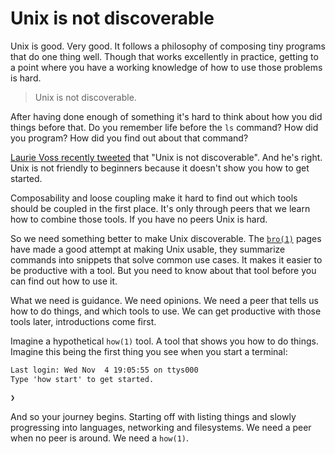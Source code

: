# Unix is not discoverable
Unix is good. Very good. It follows a philosophy of composing tiny programs
that do one thing well. Though that works excellently in practice, getting to a
point where you have a working knowledge of how to use those problems is hard.

> Unix is not discoverable.

After having done enough of something it's hard to think about how you did
things before that. Do you remember life before the `ls` command? How did you
program? How did you find out about that command?

[Laurie Voss recently tweeted][0] that "Unix is not discoverable".
And he's right. Unix is not friendly to beginners because it doesn't show you
how to get started.

Composability and loose coupling make it hard to find out which tools should be
coupled in the first place. It's only through peers that we learn how to
combine those tools. If you have no peers Unix is hard.

So we need something better to make Unix discoverable. The [`bro(1)`][1] pages have
made a good attempt at making Unix usable, they summarize commands into
snippets that solve common use cases. It makes it easier to be productive with
a tool. But you need to know about that tool before you can find out how to use
it.

What we need is guidance. We need opinions. We need a peer that tells us how to
do things, and which tools to use. We can get productive with those tools
later, introductions come first.

Imagine a hypothetical `how(1)` tool. A tool that shows you how to do things.
Imagine this being the first thing you see when you start a terminal:
```txt
Last login: Wed Nov  4 19:05:55 on ttys000
Type 'how start' to get started.

❯
```

And so your journey begins. Starting off with listing things and slowly
progressing into languages, networking and filesystems. We need a peer when no
peer is around. We need a `how(1)`.

[0]: https://twitter.com/seldo/status/658802369983938560
[1]: http://bropages.org
